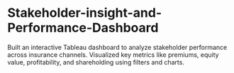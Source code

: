 # Stakeholder-insight-and-Performance-Dashboard
Built an interactive Tableau dashboard to analyze stakeholder performance across insurance channels. Visualized key metrics like premiums, equity value, profitability, and shareholding using filters and charts.
